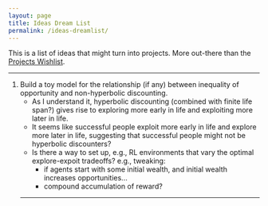 ```yaml
---
layout: page
title: Ideas Dream List
permalink: /ideas-dreamlist/
---
```


This is a list of ideas that might turn into projects.
More out-there than the [Projects Wishlist](/projects-wishlist).

<hr>

1. Build a toy model for the relationship (if any) between inequality of opportunity and non-hyperbolic discounting.
    - As I understand it, hyperbolic discounting (combined with finite life span?) gives rise to exploring more early in life and exploiting more later in life.
    - It seems like successful people exploit more early in life and explore more later in life, suggesting that successful people might not be hyperbolic discounters?
    - Is there a way to set up, e.g., RL environments that vary the optimal explore-expoit tradeoffs?
      e.g., tweaking:
      - if agents start with some initial wealth, and initial wealth increases opportunities...
      - compound accumulation of reward?
    <hr>
